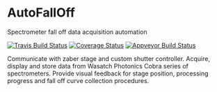# AutoFallOff
Spectrometer fall off data acquisition automation

[![Travis Build Status](https://api.travis-ci.org/WasatchPhotonics/AutoFallOff.svg)](https://api.travis-ci.org/WasatchPhotonics/AutoFallOff.svg)
[![Coverage Status](https://coveralls.io/repos/github/WasatchPhotonics/AutoFallOff/badge.svg?branch=master)](https://coveralls.io/github/WasatchPhotonics/AutoFallOff?branch=master)
[![Appveyor Build Status](https://ci.appveyor.com/api/projects/status/1e1be5jy0m3qchq9?svg=true)](https://ci.appveyor.com/api/projects/status/1e1be5jy0m3qchq9?svg=true)


Communicate with zaber stage and custom shutter controller. Acquire,
display and store data from Wasatch Photonics Cobra series of
spectrometers. Provide visual feedback for stage position, processing
progress and fall off curve collection procedures.


